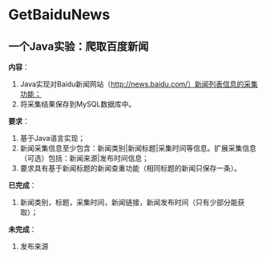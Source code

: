 # GetBaiduNews


## 一个Java实验：爬取百度新闻


**内容**：

1. Java实现对Baidu新闻网站（http://news.baidu.com/）新闻列表信息的采集功能；
2. 将采集结果保存到MySQL数据库中。

**要求**：

1. 基于Java语言实现；
2. 新闻采集信息至少包含：新闻类别|新闻标题|采集时间等信息。扩展采集信息（可选）包括：新闻来源|发布时间信息；
3. 要求具有基于新闻标题的新闻查重功能（相同标题的新闻只保存一条）。

**已完成**：

1. 新闻类别，标题，采集时间，新闻链接，新闻发布时间（只有少部分能获取）；

**未完成**：

1. 发布来源
